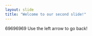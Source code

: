 ```yaml
---
layout: slide
title: "Welcome to our second slide!"
---
```

69696969
Use the left arrow to go back!
